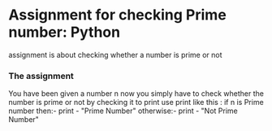 # Assignment for checking Prime number: Python 
 assignment is about checking whether a number is prime or not

### The assignment
You have been given a number n now you simply have to check whether the number is prime or not by checking it
to print use print like this :
if n is Prime number then:-
    print - "Prime Number"
otherwise:-
    print - "Not Prime Number"
  



